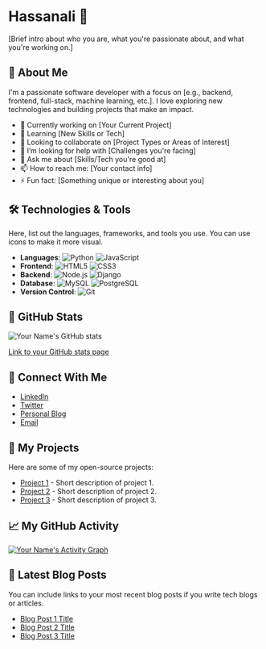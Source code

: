 # Hassanali 👋

[Brief intro about who you are, what you're passionate about, and what you're working on.]

## 🚀 About Me
I'm a passionate software developer with a focus on [e.g., backend, frontend, full-stack, machine learning, etc.]. I love exploring new technologies and building projects that make an impact.

- 🔭 Currently working on [Your Current Project]
- 🌱 Learning [New Skills or Tech]
- 👯 Looking to collaborate on [Project Types or Areas of Interest]
- 🤔 I’m looking for help with [Challenges you're facing]
- 💬 Ask me about [Skills/Tech you're good at]
- 📫 How to reach me: [Your contact info]
- ⚡ Fun fact: [Something unique or interesting about you]

## 🛠️ Technologies & Tools
Here, list out the languages, frameworks, and tools you use. You can use icons to make it more visual.

- **Languages**: ![Python](https://img.shields.io/badge/-Python-3776AB?style=flat-square&logo=python&logoColor=white) ![JavaScript](https://img.shields.io/badge/-JavaScript-F7DF1E?style=flat-square&logo=javascript&logoColor=black) 
- **Frontend**: ![HTML5](https://img.shields.io/badge/-HTML5-E34F26?style=flat-square&logo=html5&logoColor=white) ![CSS3](https://img.shields.io/badge/-CSS3-1572B6?style=flat-square&logo=css3&logoColor=white)
- **Backend**: ![Node.js](https://img.shields.io/badge/-Node.js-339933?style=flat-square&logo=node.js&logoColor=white) ![Django](https://img.shields.io/badge/-Django-092E20?style=flat-square&logo=django&logoColor=white)
- **Database**: ![MySQL](https://img.shields.io/badge/-MySQL-4479A1?style=flat-square&logo=mysql&logoColor=white) ![PostgreSQL](https://img.shields.io/badge/-PostgreSQL-336791?style=flat-square&logo=postgresql&logoColor=white)
- **Version Control**: ![Git](https://img.shields.io/badge/-Git-F05032?style=flat-square&logo=git&logoColor=white)

## 💼 GitHub Stats
![Your Name's GitHub stats](https://github-readme-stats.vercel.app/api?username=[your-username]&show_icons=true&hide_title=true&hide=prs&count_private=true&theme=radical)

[Link to your GitHub stats page](https://github.com/[your-username])

## 🔗 Connect With Me

- [LinkedIn](https://www.linkedin.com/in/yourprofile)
- [Twitter](https://twitter.com/yourprofile)
- [Personal Blog](https://yourblog.com)
- [Email](mailto:youremail@example.com)

## 📂 My Projects

Here are some of my open-source projects:

- [Project 1](https://github.com/your-username/project-1) - Short description of project 1.
- [Project 2](https://github.com/your-username/project-2) - Short description of project 2.
- [Project 3](https://github.com/your-username/project-3) - Short description of project 3.

## 📈 My GitHub Activity

[![Your Name's Activity Graph](https://activity-graph.herokuapp.com/graph?username=[your-username]&theme=github)](https://github.com/[your-username])

## 📝 Latest Blog Posts

You can include links to your most recent blog posts if you write tech blogs or articles.

- [Blog Post 1 Title](https://yourblog.com/post1)
- [Blog Post 2 Title](https://yourblog.com/post2)
- [Blog Post 3 Title](https://yourblog.com/post3)

